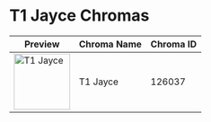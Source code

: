 # T1 Jayce Chromas

| Preview | Chroma Name | Chroma ID |
|---|---|---|
| <img src='https://raw.communitydragon.org/latest/plugins/rcp-be-lol-game-data/global/default/v1/champion-chroma-images/126/126037.png' alt='T1 Jayce' width='100'> | T1 Jayce | 126037 |
